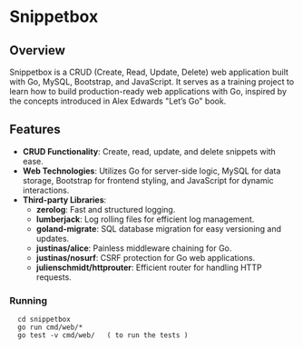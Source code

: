 # Snippetbox

## Overview

Snippetbox is a CRUD (Create, Read, Update, Delete) web application built with Go, MySQL, Bootstrap, and JavaScript. It serves as a training project to learn how to build production-ready web applications with Go, inspired by the concepts introduced in Alex Edwards "Let’s Go" book.

## Features

- **CRUD Functionality**: Create, read, update, and delete snippets with ease.
- **Web Technologies**: Utilizes Go for server-side logic, MySQL for data storage, Bootstrap for frontend styling, and JavaScript for dynamic interactions.
- **Third-party Libraries**:
  - **zerolog**: Fast and structured logging.
  - **lumberjack**: Log rolling files for efficient log management.
  - **goland-migrate**: SQL database migration for easy versioning and updates.
  - **justinas/alice**: Painless middleware chaining for Go.
  - **justinas/nosurf**: CSRF protection for Go web applications.
  - **julienschmidt/httprouter**: Efficient router for handling HTTP requests.

### Running

```
  cd snippetbox
  go run cmd/web/*
  go test -v cmd/web/   ( to run the tests )
  
```
